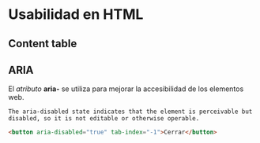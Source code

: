 # Usabilidad en HTML

## Content table


## ARIA

El _atributo_ __aria-__ se utiliza para mejorar la accesibilidad de los elementos web.

```mdn
The aria-disabled state indicates that the element is perceivable but disabled, so it is not editable or otherwise operable.
```

```html
<button aria-disabled="true" tab-index="-1">Cerrar</button>
```